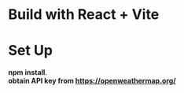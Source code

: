 # Build with React + Vite

# Set Up
**npm install**.   
**obtain API key from https://openweathermap.org/**

